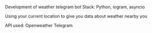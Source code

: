 Development of weather telegram bot 
Stack: Python, iogram, asyncio

Using your current location to give you data about weather nearby you

API used: 
Openweather
Telegram
